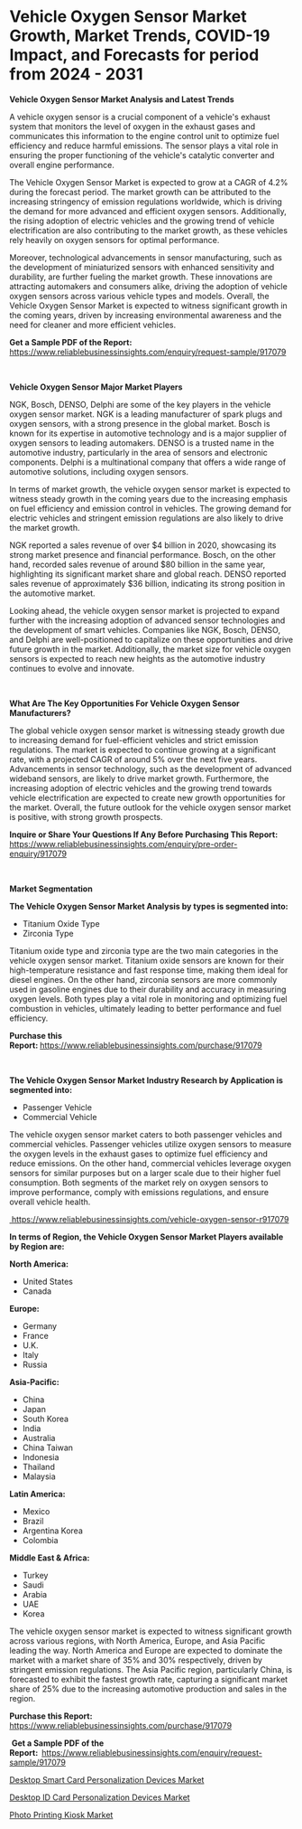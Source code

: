 <p><h1>Vehicle Oxygen Sensor Market Growth, Market Trends, COVID-19 Impact, and Forecasts for period from 2024 - 2031</h1></p><p><strong>Vehicle Oxygen Sensor Market Analysis and Latest Trends</strong></p>
<p><p>A vehicle oxygen sensor is a crucial component of a vehicle's exhaust system that monitors the level of oxygen in the exhaust gases and communicates this information to the engine control unit to optimize fuel efficiency and reduce harmful emissions. The sensor plays a vital role in ensuring the proper functioning of the vehicle's catalytic converter and overall engine performance.</p><p>The Vehicle Oxygen Sensor Market is expected to grow at a CAGR of 4.2% during the forecast period. The market growth can be attributed to the increasing stringency of emission regulations worldwide, which is driving the demand for more advanced and efficient oxygen sensors. Additionally, the rising adoption of electric vehicles and the growing trend of vehicle electrification are also contributing to the market growth, as these vehicles rely heavily on oxygen sensors for optimal performance.</p><p>Moreover, technological advancements in sensor manufacturing, such as the development of miniaturized sensors with enhanced sensitivity and durability, are further fueling the market growth. These innovations are attracting automakers and consumers alike, driving the adoption of vehicle oxygen sensors across various vehicle types and models. Overall, the Vehicle Oxygen Sensor Market is expected to witness significant growth in the coming years, driven by increasing environmental awareness and the need for cleaner and more efficient vehicles.</p></p>
<p><strong>Get a Sample PDF of the Report:&nbsp;</strong> <a href="https://www.reliablebusinessinsights.com/enquiry/request-sample/917079">https://www.reliablebusinessinsights.com/enquiry/request-sample/917079</a></p>
<p>&nbsp;</p>
<p><strong>Vehicle Oxygen Sensor Major Market Players</strong></p>
<p><p>NGK, Bosch, DENSO, Delphi are some of the key players in the vehicle oxygen sensor market. NGK is a leading manufacturer of spark plugs and oxygen sensors, with a strong presence in the global market. Bosch is known for its expertise in automotive technology and is a major supplier of oxygen sensors to leading automakers. DENSO is a trusted name in the automotive industry, particularly in the area of sensors and electronic components. Delphi is a multinational company that offers a wide range of automotive solutions, including oxygen sensors.</p><p>In terms of market growth, the vehicle oxygen sensor market is expected to witness steady growth in the coming years due to the increasing emphasis on fuel efficiency and emission control in vehicles. The growing demand for electric vehicles and stringent emission regulations are also likely to drive the market growth.</p><p>NGK reported a sales revenue of over $4 billion in 2020, showcasing its strong market presence and financial performance. Bosch, on the other hand, recorded sales revenue of around $80 billion in the same year, highlighting its significant market share and global reach. DENSO reported sales revenue of approximately $36 billion, indicating its strong position in the automotive market.</p><p>Looking ahead, the vehicle oxygen sensor market is projected to expand further with the increasing adoption of advanced sensor technologies and the development of smart vehicles. Companies like NGK, Bosch, DENSO, and Delphi are well-positioned to capitalize on these opportunities and drive future growth in the market. Additionally, the market size for vehicle oxygen sensors is expected to reach new heights as the automotive industry continues to evolve and innovate.</p></p>
<p>&nbsp;</p>
<p><strong>What Are The Key Opportunities For Vehicle Oxygen Sensor Manufacturers?</strong></p>
<p><p>The global vehicle oxygen sensor market is witnessing steady growth due to increasing demand for fuel-efficient vehicles and strict emission regulations. The market is expected to continue growing at a significant rate, with a projected CAGR of around 5% over the next five years. Advancements in sensor technology, such as the development of advanced wideband sensors, are likely to drive market growth. Furthermore, the increasing adoption of electric vehicles and the growing trend towards vehicle electrification are expected to create new growth opportunities for the market. Overall, the future outlook for the vehicle oxygen sensor market is positive, with strong growth prospects.</p></p>
<p><strong>Inquire or Share Your Questions If Any Before Purchasing This Report:</strong> <a href="https://www.reliablebusinessinsights.com/enquiry/pre-order-enquiry/917079">https://www.reliablebusinessinsights.com/enquiry/pre-order-enquiry/917079</a></p>
<p>&nbsp;</p>
<p><strong>Market Segmentation</strong></p>
<p><strong>The Vehicle Oxygen Sensor Market Analysis by types is segmented into:</strong></p>
<p><ul><li>Titanium Oxide Type</li><li>Zirconia Type</li></ul></p>
<p><p>Titanium oxide type and zirconia type are the two main categories in the vehicle oxygen sensor market. Titanium oxide sensors are known for their high-temperature resistance and fast response time, making them ideal for diesel engines. On the other hand, zirconia sensors are more commonly used in gasoline engines due to their durability and accuracy in measuring oxygen levels. Both types play a vital role in monitoring and optimizing fuel combustion in vehicles, ultimately leading to better performance and fuel efficiency.</p></p>
<p><strong>Purchase this Report:&nbsp;</strong><a href="https://www.reliablebusinessinsights.com/purchase/917079">https://www.reliablebusinessinsights.com/purchase/917079</a></p>
<p>&nbsp;</p>
<p><strong>The Vehicle Oxygen Sensor Market Industry Research by Application is segmented into:</strong></p>
<p><ul><li>Passenger Vehicle</li><li>Commercial Vehicle</li></ul></p>
<p><p>The vehicle oxygen sensor market caters to both passenger vehicles and commercial vehicles. Passenger vehicles utilize oxygen sensors to measure the oxygen levels in the exhaust gases to optimize fuel efficiency and reduce emissions. On the other hand, commercial vehicles leverage oxygen sensors for similar purposes but on a larger scale due to their higher fuel consumption. Both segments of the market rely on oxygen sensors to improve performance, comply with emissions regulations, and ensure overall vehicle health.</p></p>
<p><a href="https://www.reliablebusinessinsights.com/vehicle-oxygen-sensor-r917079">&nbsp;https://www.reliablebusinessinsights.com/vehicle-oxygen-sensor-r917079</a></p>
<p><strong>In terms of Region, the Vehicle Oxygen Sensor Market Players available by Region are:</strong></p>
<p>
    <p> <strong> North America: </strong>
        <ul>
            <li>United States</li>
            <li>Canada</li>
        </ul>
        </p> 
    <p> <strong> Europe: </strong>
        <ul>
            <li>Germany</li>
            <li>France</li>
            <li>U.K.</li>
            <li>Italy</li>
            <li>Russia</li>
        </ul>
        </p> 
    <p> <strong> Asia-Pacific: </strong>
        <ul>
            <li>China</li>
            <li>Japan</li>
            <li>South Korea</li>
            <li>India</li>
            <li>Australia</li>
            <li>China Taiwan</li>
            <li>Indonesia</li>
            <li>Thailand</li>
            <li>Malaysia</li>
        </ul>
        </p> 
    <p> <strong> Latin America: </strong>
        <ul>
            <li>Mexico</li>
            <li>Brazil</li>
            <li>Argentina Korea</li>
            <li>Colombia</li>
        </ul>
        </p> 
    <p> <strong> Middle East & Africa: </strong>
        <ul>
            <li>Turkey</li>
            <li>Saudi</li>
            <li>Arabia</li>
            <li>UAE</li>
            <li>Korea</li>
        </ul>
    </p>
    </p>
<p><p>The vehicle oxygen sensor market is expected to witness significant growth across various regions, with North America, Europe, and Asia Pacific leading the way. North America and Europe are expected to dominate the market with a market share of 35% and 30% respectively, driven by stringent emission regulations. The Asia Pacific region, particularly China, is forecasted to exhibit the fastest growth rate, capturing a significant market share of 25% due to the increasing automotive production and sales in the region.</p></p>
<p><strong>Purchase this Report: </strong><a href="https://www.reliablebusinessinsights.com/purchase/917079">https://www.reliablebusinessinsights.com/purchase/917079</a></p>
<p>&nbsp;<strong>Get a Sample PDF of the Report:&nbsp;&nbsp;</strong><a href="https://www.reliablebusinessinsights.com/enquiry/request-sample/917079">https://www.reliablebusinessinsights.com/enquiry/request-sample/917079</a></p>
<p><strong></strong></p>
<p><p><a href="https://github.com/goodweq44/Market-Research-Report-List-1/blob/main/desktop-smart-card-personalization-devices-market.md">Desktop Smart Card Personalization Devices Market</a></p><p><a href="https://github.com/MaraKoelpin2023/Market-Research-Report-List-1/blob/main/desktop-id-card-personalization-devices-market.md">Desktop ID Card Personalization Devices Market</a></p><p><a href="https://issuu.com/reportprime-2/docs/photo-printing-kiosk-market-size-2030.pptx">Photo Printing Kiosk Market</a></p></p>
